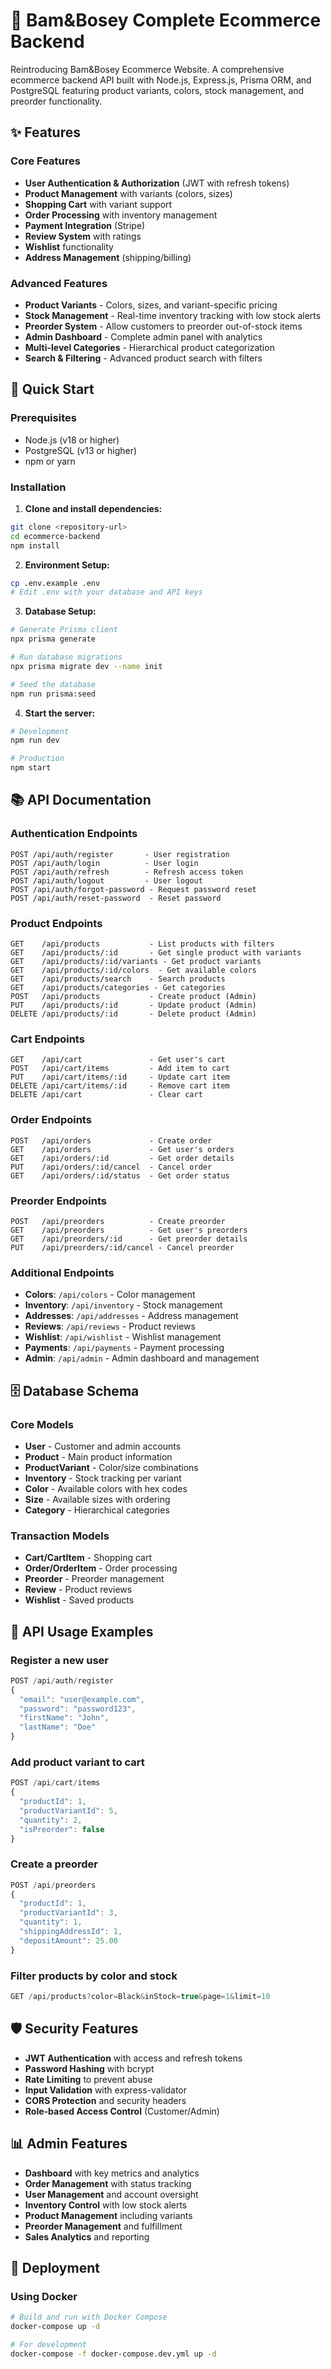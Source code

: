 # 🛒 Bam&Bosey Complete Ecommerce Backend

Reintroducing Bam&Bosey Ecommerce Website. A comprehensive ecommerce backend API built with Node.js, Express.js, Prisma ORM, and PostgreSQL featuring product variants, colors, stock management, and preorder functionality.

## ✨ Features

### Core Features
- **User Authentication & Authorization** (JWT with refresh tokens)
- **Product Management** with variants (colors, sizes)
- **Shopping Cart** with variant support
- **Order Processing** with inventory management
- **Payment Integration** (Stripe)
- **Review System** with ratings
- **Wishlist** functionality
- **Address Management** (shipping/billing)

### Advanced Features
- **Product Variants** - Colors, sizes, and variant-specific pricing
- **Stock Management** - Real-time inventory tracking with low stock alerts
- **Preorder System** - Allow customers to preorder out-of-stock items
- **Admin Dashboard** - Complete admin panel with analytics
- **Multi-level Categories** - Hierarchical product categorization
- **Search & Filtering** - Advanced product search with filters

## 🚀 Quick Start

### Prerequisites
- Node.js (v18 or higher)
- PostgreSQL (v13 or higher)
- npm or yarn

### Installation

1. **Clone and install dependencies:**
```bash
git clone <repository-url>
cd ecommerce-backend
npm install
```

2. **Environment Setup:**
```bash
cp .env.example .env
# Edit .env with your database and API keys
```

3. **Database Setup:**
```bash
# Generate Prisma client
npx prisma generate

# Run database migrations
npx prisma migrate dev --name init

# Seed the database
npm run prisma:seed
```

4. **Start the server:**
```bash
# Development
npm run dev

# Production
npm start
```

## 📚 API Documentation

### Authentication Endpoints
```
POST /api/auth/register       - User registration
POST /api/auth/login          - User login
POST /api/auth/refresh        - Refresh access token
POST /api/auth/logout         - User logout
POST /api/auth/forgot-password - Request password reset
POST /api/auth/reset-password  - Reset password
```

### Product Endpoints
```
GET    /api/products           - List products with filters
GET    /api/products/:id       - Get single product with variants
GET    /api/products/:id/variants - Get product variants
GET    /api/products/:id/colors  - Get available colors
GET    /api/products/search    - Search products
GET    /api/products/categories - Get categories
POST   /api/products           - Create product (Admin)
PUT    /api/products/:id       - Update product (Admin)
DELETE /api/products/:id       - Delete product (Admin)
```

### Cart Endpoints
```
GET    /api/cart               - Get user's cart
POST   /api/cart/items         - Add item to cart
PUT    /api/cart/items/:id     - Update cart item
DELETE /api/cart/items/:id     - Remove cart item
DELETE /api/cart               - Clear cart
```

### Order Endpoints
```
POST   /api/orders             - Create order
GET    /api/orders             - Get user's orders
GET    /api/orders/:id         - Get order details
PUT    /api/orders/:id/cancel  - Cancel order
GET    /api/orders/:id/status  - Get order status
```

### Preorder Endpoints
```
POST   /api/preorders          - Create preorder
GET    /api/preorders          - Get user's preorders
GET    /api/preorders/:id      - Get preorder details
PUT    /api/preorders/:id/cancel - Cancel preorder
```

### Additional Endpoints
- **Colors**: `/api/colors` - Color management
- **Inventory**: `/api/inventory` - Stock management
- **Addresses**: `/api/addresses` - Address management
- **Reviews**: `/api/reviews` - Product reviews
- **Wishlist**: `/api/wishlist` - Wishlist management
- **Payments**: `/api/payments` - Payment processing
- **Admin**: `/api/admin` - Admin dashboard and management

## 🗄️ Database Schema

### Core Models
- **User** - Customer and admin accounts
- **Product** - Main product information
- **ProductVariant** - Color/size combinations
- **Inventory** - Stock tracking per variant
- **Color** - Available colors with hex codes
- **Size** - Available sizes with ordering
- **Category** - Hierarchical categories

### Transaction Models
- **Cart/CartItem** - Shopping cart
- **Order/OrderItem** - Order processing
- **Preorder** - Preorder management
- **Review** - Product reviews
- **Wishlist** - Saved products

## 🔧 API Usage Examples

### Register a new user
```javascript
POST /api/auth/register
{
  "email": "user@example.com",
  "password": "password123",
  "firstName": "John",
  "lastName": "Doe"
}
```

### Add product variant to cart
```javascript
POST /api/cart/items
{
  "productId": 1,
  "productVariantId": 5,
  "quantity": 2,
  "isPreorder": false
}
```

### Create a preorder
```javascript
POST /api/preorders
{
  "productId": 1,
  "productVariantId": 3,
  "quantity": 1,
  "shippingAddressId": 1,
  "depositAmount": 25.00
}
```

### Filter products by color and stock
```javascript
GET /api/products?color=Black&inStock=true&page=1&limit=10
```

## 🛡️ Security Features

- **JWT Authentication** with access and refresh tokens
- **Password Hashing** with bcrypt
- **Rate Limiting** to prevent abuse
- **Input Validation** with express-validator
- **CORS Protection** and security headers
- **Role-based Access Control** (Customer/Admin)

## 📊 Admin Features

- **Dashboard** with key metrics and analytics
- **Order Management** with status tracking
- **User Management** and account oversight
- **Inventory Control** with low stock alerts
- **Product Management** including variants
- **Preorder Management** and fulfillment
- **Sales Analytics** and reporting

## 🚀 Deployment

### Using Docker
```bash
# Build and run with Docker Compose
docker-compose up -d

# For development
docker-compose -f docker-compose.dev.yml up -d